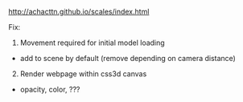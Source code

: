 

http://achacttn.github.io/scales/index.html

Fix:
1) Movement required for initial model loading
- add to scene by default (remove depending on camera distance)
2) Render webpage within css3d canvas
- opacity, color, ???